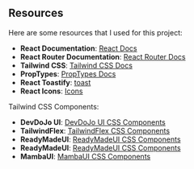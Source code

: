 ## Resources

Here are some resources that I used for this project:

- **React Documentation**: [React Docs](https://react.dev/learn)
- **React Router Documentation**: [React Router Docs](https://reactrouter.com/en/main)
- **Tailwind CSS**: [Tailwind CSS Docs](https://tailwindcss.com/docs/installation)
- **PropTypes**: [PropTypes Docs](https://www.npmjs.com/package/prop-types)
- **React Toastify**: [toast](https://fkhadra.github.io/react-toastify/introduction/)
- **React Icons**: [Icons](https://react-icons.github.io/react-icons/)


Tailwind CSS Components:

- **DevDoJo UI**: [DevDoJo UI CSS Components](https://devdojo.com/tailwindcss/buttons#_)
- **TailwindFlex**: [TailwindFlex CSS Components](https://tailwindflex.com/_)
- **ReadyMadeUI**: [ReadyMadeUI CSS Components](https://readymadeui.com/)
- **ReadyMadeUI**: [ReadyMadeUI CSS Components](https://readymadeui.com/)
- **MambaUI**: [MambaUI CSS Components](https://mambaui.com/components)



